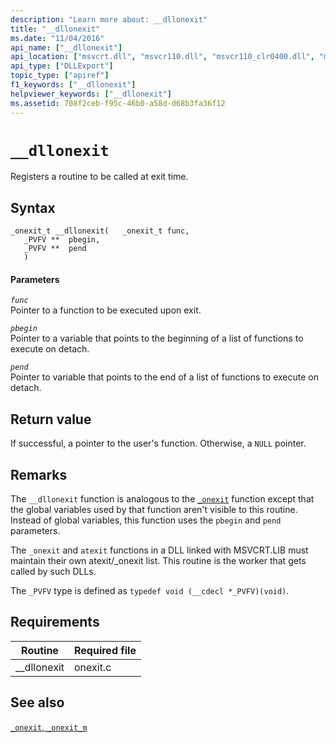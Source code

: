 ```yaml
---
description: "Learn more about: __dllonexit"
title: "__dllonexit"
ms.date: "11/04/2016"
api_name: ["__dllonexit"]
api_location: ["msvcrt.dll", "msvcr110.dll", "msvcr110_clr0400.dll", "msvcr100.dll", "msvcr80.dll", "msvcr120.dll", "msvcr90.dll", "msvcr120_clr0400.dll"]
api_type: ["DLLExport"]
topic_type: ["apiref"]
f1_keywords: ["__dllonexit"]
helpviewer_keywords: ["__dllonexit"]
ms.assetid: 708f2ceb-f95c-46b0-a58d-d68b3fa36f12
---
```

# `__dllonexit`

Registers a routine to be called at exit time.

## Syntax

```
_onexit_t __dllonexit(   _onexit_t func,
   _PVFV **  pbegin,
   _PVFV **  pend
   )
```

#### Parameters

*`func`*\
Pointer to a function to be executed upon exit.

*`pbegin`*\
Pointer to a variable that points to the beginning of a list of functions to execute on detach.

*`pend`*\
Pointer to variable that points to the end of a list of functions to execute on detach.

## Return value

If successful, a pointer to the user's function. Otherwise, a `NULL` pointer.

## Remarks

The `__dllonexit` function is analogous to the [`_onexit`](./reference/onexit-onexit-m.md) function except that the global variables used by that function aren't visible to this routine. Instead of global variables, this function uses the `pbegin` and `pend` parameters.

The `_onexit` and `atexit` functions in a DLL linked with MSVCRT.LIB must maintain their own atexit/_onexit list. This routine is the worker that gets called by such DLLs.

The `_PVFV` type is defined as `typedef void (__cdecl *_PVFV)(void)`.

## Requirements

|Routine|Required file|
|-------------|-------------------|
|__dllonexit|onexit.c|

## See also

[`_onexit`, `_onexit_m`](./reference/onexit-onexit-m.md)
